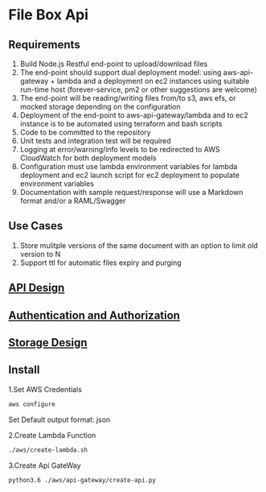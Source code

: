 # File Box Api

## Requirements

1. Build Node.js Restful end-point to upload/download files
1. The end-point should support dual deployment model: using aws-api-gateway + lambda and a deployment on ec2 instances using suitable run-time host (forever-service, pm2 or other suggestions are welcome)
1. The end-point will be reading/writing files from/to s3, aws efs, or mocked storage depending on the configuration
1. Deployment of the end-point to aws-api-gateway/lambda and to ec2 instance is to be automated using terraform and bash scripts
1. Code to be committed to the repository
1. Unit tests and integration test will be required
1. Logging at error/warning/info levels to be redirected to AWS CloudWatch for both deployment models
1. Configuration must use lambda environment variables for lambda deployment and ec2 launch script for ec2 deployment to populate environment variables
1. Documentation with sample request/response will use a Markdown format and/or a RAML/Swagger

## Use Cases

1. Store mulitple versions of the same document with an option to limit old version to N
1. Support ttl for automatic files expiry and purging

## [API Design](./docs/API.md)

## [Authentication and Authorization](./docs/AuthC&AuthZ.md)

## [Storage Design](./docs/StorageDesign.md)

## Install

1.Set AWS Credentials

```bash
aws configure
```

Set Default output format: json

2.Create Lambda Function

```bash
./aws/create-lambda.sh
```

3.Create Api GateWay

```bash
python3.6 ./aws/api-gateway/create-api.py
```